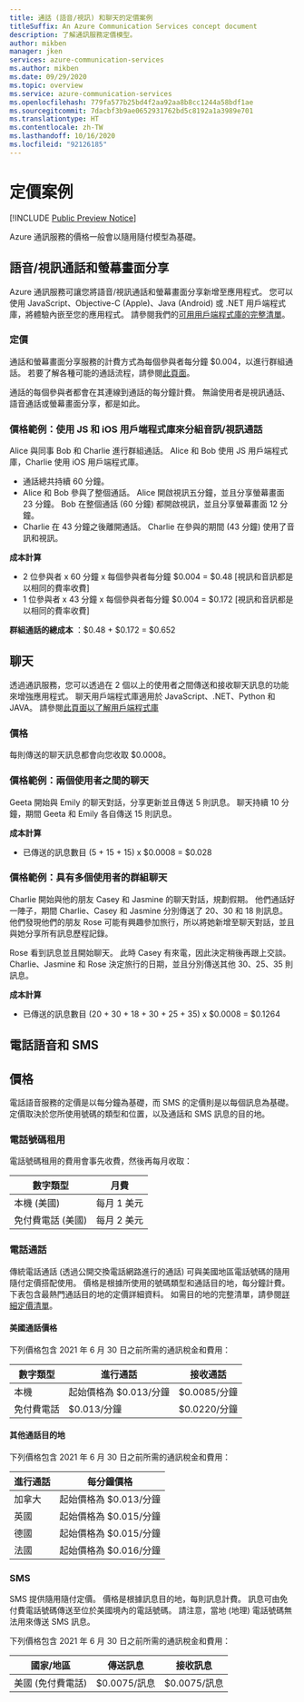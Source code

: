 ```yaml
---
title: 通話 (語音/視訊) 和聊天的定價案例
titleSuffix: An Azure Communication Services concept document
description: 了解通訊服務定價模型。
author: mikben
manager: jken
services: azure-communication-services
ms.author: mikben
ms.date: 09/29/2020
ms.topic: overview
ms.service: azure-communication-services
ms.openlocfilehash: 779fa577b25bd4f2aa92aa8b8cc1244a58bdf1ae
ms.sourcegitcommit: 7dacbf3b9ae0652931762bd5c8192a1a3989e701
ms.translationtype: HT
ms.contentlocale: zh-TW
ms.lasthandoff: 10/16/2020
ms.locfileid: "92126185"
---
```

# <a name="pricing-scenarios"></a>定價案例

[!INCLUDE [Public Preview Notice](../includes/public-preview-include.md)]


Azure 通訊服務的價格一般會以隨用隨付模型為基礎。

## <a name="voicevideo-calling-and-screen-sharing"></a>語音/視訊通話和螢幕畫面分享

Azure 通訊服務可讓您將語音/視訊通話和螢幕畫面分享新增至應用程式。 您可以使用 JavaScript、Objective-C (Apple)、Java (Android) 或 .NET 用戶端程式庫，將體驗內嵌至您的應用程式。 請參閱我們的[可用用戶端程式庫的完整清單](./sdk-options.md)。

### <a name="pricing"></a>定價

通話和螢幕畫面分享服務的計費方式為每個參與者每分鐘 $0.004，以進行群組通話。 若要了解各種可能的通話流程，請參閱[此頁面](./call-flows.md)。

通話的每個參與者都會在其連線到通話的每分鐘計費。 無論使用者是視訊通話、語音通話或螢幕畫面分享，都是如此。

### <a name="pricing-example-group-audiovideo-call-using-js-and-ios-client-libraries"></a>價格範例：使用 JS 和 iOS 用戶端程式庫來分組音訊/視訊通話

Alice 與同事 Bob 和 Charlie 進行群組通話。 Alice 和 Bob 使用 JS 用戶端程式庫，Charlie 使用 iOS 用戶端程式庫。

- 通話總共持續 60 分鐘。
- Alice 和 Bob 參與了整個通話。 Alice 開啟視訊五分鐘，並且分享螢幕畫面 23 分鐘。 Bob 在整個通話 (60 分鐘) 都開啟視訊，並且分享螢幕畫面 12 分鐘。
- Charlie 在 43 分鐘之後離開通話。 Charlie 在參與的期間 (43 分鐘) 使用了音訊和視訊。

**成本計算**

- 2 位參與者 x 60 分鐘 x 每個參與者每分鐘 $0.004 = $0.48 [視訊和音訊都是以相同的費率收費]
- 1 位參與者 x 43 分鐘 x 每個參與者每分鐘 $0.004 = $0.172 [視訊和音訊都是以相同的費率收費]

**群組通話的總成本** ：$0.48 + $0.172 = $0.652

## <a name="chat"></a>聊天

透過通訊服務，您可以透過在 2 個以上的使用者之間傳送和接收聊天訊息的功能來增強應用程式。 聊天用戶端程式庫適用於 JavaScript、.NET、Python 和 JAVA。 請參閱[此頁面以了解用戶端程式庫](./sdk-options.md)

### <a name="price"></a>價格

每則傳送的聊天訊息都會向您收取 $0.0008。

### <a name="pricing-example-chat-between-two-users"></a>價格範例：兩個使用者之間的聊天 

Geeta 開始與 Emily 的聊天對話，分享更新並且傳送 5 則訊息。 聊天持續 10 分鐘，期間 Geeta 和 Emily 各自傳送 15 則訊息。

**成本計算** 
- 已傳送的訊息數目 (5 + 15 + 15) x $0.0008 = $0.028

### <a name="pricing-example-group-chat-with-multiple-users"></a>價格範例：具有多個使用者的群組聊天 

Charlie 開始與他的朋友 Casey 和 Jasmine 的聊天對話，規劃假期。 他們通話好一陣子，期間 Charlie、Casey 和 Jasmine 分別傳送了 20、30 和 18 則訊息。 他們發現他們的朋友 Rose 可能有興趣參加旅行，所以將她新增至聊天對話，並且與她分享所有訊息歷程記錄。 

Rose 看到訊息並且開始聊天。 此時 Casey 有來電，因此決定稍後再跟上交談。 Charlie、Jasmine 和 Rose 決定旅行的日期，並且分別傳送其他 30、25、35 則訊息。

**成本計算** 

- 已傳送的訊息數目 (20 + 30 + 18 + 30 + 25 + 35) x $0.0008 = $0.1264


## <a name="telephony-and-sms"></a>電話語音和 SMS

## <a name="price"></a>價格 

電話語音服務的定價是以每分鐘為基礎，而 SMS 的定價則是以每個訊息為基礎。 定價取決於您所使用號碼的類型和位置，以及通話和 SMS 訊息的目的地。

### <a name="telephone-number-leasing"></a>電話號碼租用

電話號碼租用的費用會事先收費，然後再每月收取：

|數字類型   |月費   |
|--------------|-----------|
|本機 (美國)     |每月 1 美元        |
|免付費電話 (美國) |每月 2 美元 |


### <a name="telephone-calling"></a>電話通話

傳統電話通話 (透過公開交換電話網路進行的通話) 可與美國地區電話號碼的隨用隨付定價搭配使用。 價格是根據所使用的號碼類型和通話目的地，每分鐘計費。 下表包含最熱門通話目的地的定價詳細資料。 如需目的地的完整清單，請參閱[詳細定價清單](https://github.com/Azure/Communication/blob/master/pricing/communication-services-pstn-rates.csv)。


#### <a name="united-states-calling-prices"></a>美國通話價格

下列價格包含 2021 年 6 月 30 日之前所需的通訊稅金和費用：

|數字類型   |進行通話   |接收通話|
|--------------|-----------|------------|
|本機     |起始價格為 $0.013/分鐘       |$0.0085/分鐘        |
|免付費電話 |$0.013/分鐘   |$0.0220/分鐘 |

#### <a name="other-calling-destinations"></a>其他通話目的地

下列價格包含 2021 年 6 月 30 日之前所需的通訊稅金和費用：

|進行通話   |每分鐘價格|
|-----------|------------|
|加拿大     |起始價格為 $0.013/分鐘   |
|英國     |起始價格為 $0.015/分鐘   |
|德國     |起始價格為 $0.015/分鐘   |
|法國     |起始價格為 $0.016/分鐘   |


### <a name="sms"></a>SMS

SMS 提供隨用隨付定價。 價格是根據訊息目的地，每則訊息計費。 訊息可由免付費電話號碼傳送至位於美國境內的電話號碼。 請注意，當地 (地理) 電話號碼無法用來傳送 SMS 訊息。

下列價格包含 2021 年 6 月 30 日之前所需的通訊稅金和費用：

|國家/地區   |傳送訊息|接收訊息|
|-----------|------------|------------|
|美國 (免付費電話)    |$0.0075/訊息   | $0.0075/訊息 |
